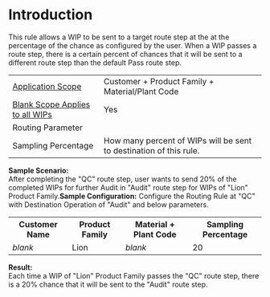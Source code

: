 # Introduction

This rule allows a WIP to be sent to a target route step at the at the percentage of the chance as configured by the user. When a WIP passes a route step, there is a certain percent of chances that it will be sent to a different route step than the default Pass route step.
<table class="confluenceTable"><tbody><tr><td class="highlight confluenceTd"><a href="http://usplnd0wiki01:8090/display/PB/Pre-Start+Rules#Pre-StartRules-ApplicationScope" rel="nofollow">Application Scope</a></td><td class="confluenceTd">Customer + Product Family + Material/Plant Code</td></tr><tr><td class="highlight confluenceTd" colspan="1"><a href="http://usplnd0wiki01:8090/display/PB/Pre-Start+Rules#Pre-StartRules-BlankScope" rel="nofollow">Blank Scope Applies to all WIPs</a></td><td colspan="1" class="confluenceTd">Yes</td></tr><tr><td class="highlight confluenceTd" colspan="2">Routing Parameter</td></tr><tr><td class="confluenceTd">Sampling Percentage</td><td class="confluenceTd">How many percent of WIPs will be sent to destination of this rule.</td></tr></tbody></table>

**Sample Scenario:**  
After completing the "QC" route step, user wants to send 20% of the completed WIPs for further Audit in "Audit" route step for WIPs of "Lion" Product Family.**Sample Configuration:** 
Configure the Routing Rule at "QC" with Destination Operation of "Audit" and below parameters.<table class="confluenceTable"><tbody><tr><th class="confluenceTh">Customer Name</th><th class="confluenceTh">Product Family</th><th class="confluenceTh">Material + Plant Code</th><th colspan="1" class="confluenceTh">Sampling Percentage</th></tr><tr><td class="confluenceTd"><em>blank</em></td><td class="confluenceTd">Lion</td><td class="confluenceTd"><em>blank </em></td><td colspan="1" class="confluenceTd">20</td></tr></tbody></table>

**Result:**  
Each time a WIP of "Lion" Product Family passes the "QC" route step, there is a 20% chance that it will be sent to the "Audit" route step.